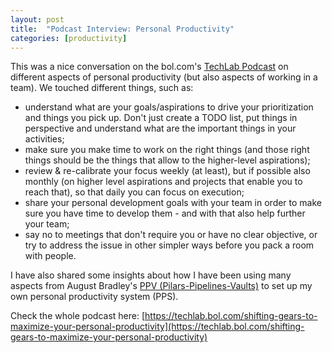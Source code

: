 ```yaml
---
layout: post
title:  "Podcast Interview: Personal Productivity"
categories: [productivity]
---
```


This was a nice conversation on the bol.com's [TechLab Podcast](https://techlab.bol.com/podcast) on different aspects of personal productivity (but also aspects of working in a team). We touched different things, such as:

- understand what are your goals/aspirations to drive your prioritization and things you pick up. Don't just create a TODO list, put things in perspective and understand what are the important things in your activities;
- make sure you make time to work on the right things (and those right things should be the things that allow to the higher-level aspirations);
- review & re-calibrate your focus weekly (at least), but if possible also monthly (on higher level aspirations and projects that enable you to reach that), so that daily you can focus on execution;
- share your personal development goals with your team in order to make sure you have time to develop them - and with that also help further your team;
- say no to meetings that don't require you or have no clear objective, or try to address the issue in other simpler ways before you pack a room with people.

I have also shared some insights about how I have been using many aspects from August Bradley's [PPV (Pilars-Pipelines-Vaults)](https://esilva.net/tla_insights/ppv_bradley) to set up my own personal productivity system (PPS).

Check the whole podcast here: [https://techlab.bol.com/shifting-gears-to-maximize-your-personal-productivity](https://techlab.bol.com/shifting-gears-to-maximize-your-personal-productivity)
